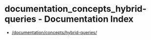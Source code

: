 # documentation_concepts_hybrid-queries - Documentation Index

- [/documentation/concepts/hybrid-queries/](./_documentation_concepts_hybrid-queries_.md)

